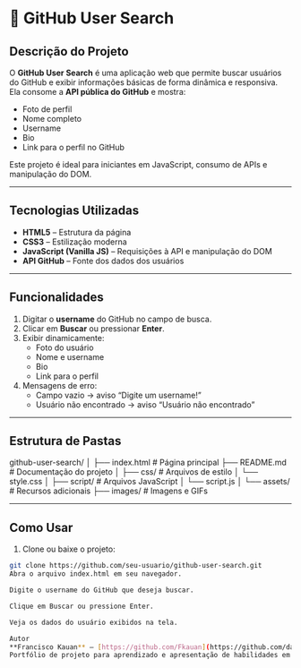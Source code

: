 # 🔎 GitHub User Search

## Descrição do Projeto
O **GitHub User Search** é uma aplicação web que permite buscar usuários do GitHub e exibir informações básicas de forma dinâmica e responsiva.  
Ela consome a **API pública do GitHub** e mostra:

- Foto de perfil  
- Nome completo  
- Username  
- Bio  
- Link para o perfil no GitHub  

Este projeto é ideal para iniciantes em JavaScript, consumo de APIs e manipulação do DOM.

---

## Tecnologias Utilizadas
- **HTML5** – Estrutura da página  
- **CSS3** – Estilização moderna  
- **JavaScript (Vanilla JS)** – Requisições à API e manipulação do DOM  
- **API GitHub** – Fonte dos dados dos usuários  

---

## Funcionalidades
1. Digitar o **username** do GitHub no campo de busca.  
2. Clicar em **Buscar** ou pressionar **Enter**.  
3. Exibir dinamicamente:
   - Foto do usuário  
   - Nome e username  
   - Bio  
   - Link para o perfil  
4. Mensagens de erro:
   - Campo vazio → aviso “Digite um username!”  
   - Usuário não encontrado → aviso “Usuário não encontrado”  

---

## Estrutura de Pastas
github-user-search/
│
├── index.html # Página principal
├── README.md # Documentação do projeto
│
├── css/ # Arquivos de estilo
│ └── style.css
│
├── script/ # Arquivos JavaScript
│ └── script.js
│
└── assets/ # Recursos adicionais
├── images/ # Imagens e GIFs

---

## Como Usar
1. Clone ou baixe o projeto:
```bash
git clone https://github.com/seu-usuario/github-user-search.git
Abra o arquivo index.html em seu navegador.

Digite o username do GitHub que deseja buscar.

Clique em Buscar ou pressione Enter.

Veja os dados do usuário exibidos na tela.

Autor
**Francisco Kauan** – [https://github.com/Fkauan](https://github.com/dashboard)
Portfólio de projeto para aprendizado e apresentação de habilidades em front-end.